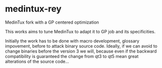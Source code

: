 # medintux-rey
MedinTux fork with a GP centered optimization

This works aims to tune MedinTux to adapt it to GP job and its specificities.

Initially the work has to be done with macro development, glossary impovement, before to attack binary source code.
Ideally, if we can avoid to change binaries before the version 3 we will, because even if the backward compatibility is guaranteed the change from qt3 to qt5 mean great alterations of the source code...

